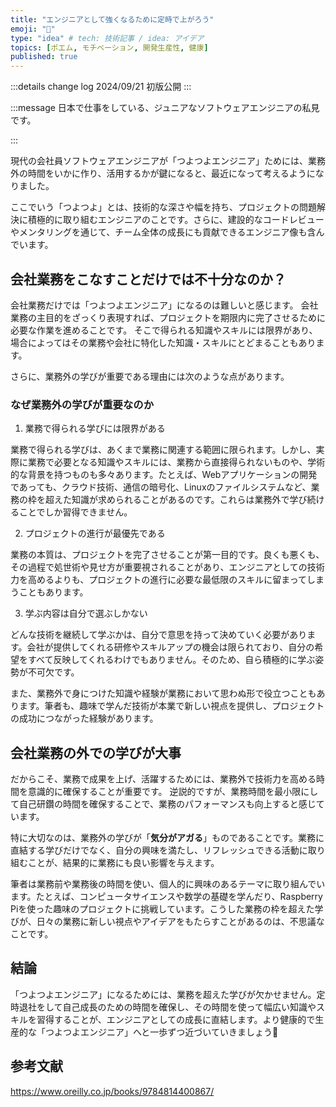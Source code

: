 ```yaml
---
title: "エンジニアとして強くなるために定時で上がろう"
emoji: "🏃"
type: "idea" # tech: 技術記事 / idea: アイデア
topics: [ポエム, モチベーション, 開発生産性, 健康]
published: true
---
```


<!-- textlint-disable -->
:::details change log
2024/09/21 初版公開
:::
<!-- textlint-enable -->

:::message
日本で仕事をしている、ジュニアなソフトウェアエンジニアの私見です。
<!-- textlint-disable -->
:::
<!-- textlint-enable -->

現代の会社員ソフトウェアエンジニアが「つよつよエンジニア」ためには、業務外の時間をいかに作り、活用するかが鍵になると、最近になって考えるようになりました。

ここでいう「つよつよ」とは、技術的な深さや幅を持ち、プロジェクトの問題解決に積極的に取り組むエンジニアのことです。さらに、建設的なコードレビューやメンタリングを通じて、チーム全体の成長にも貢献できるエンジニア像も含んでいます。

## 会社業務をこなすことだけでは不十分なのか？

会社業務だけでは「つよつよエンジニア」になるのは難しいと感じます。
会社業務の主目的をざっくり表現すれば、プロジェクトを期限内に完了させるために必要な作業を進めることです。
そこで得られる知識やスキルには限界があり、場合によってはその業務や会社に特化した知識・スキルにとどまることもあります。

さらに、業務外の学びが重要である理由には次のような点があります。

### なぜ業務外の学びが重要なのか

1.	業務で得られる学びには限界がある

業務で得られる学びは、あくまで業務に関連する範囲に限られます。しかし、実際に業務で必要となる知識やスキルには、業務から直接得られないものや、学術的な背景を持つものも多々あります。たとえば、Webアプリケーションの開発であっても、クラウド技術、通信の暗号化、Linuxのファイルシステムなど、業務の枠を超えた知識が求められることがあるのです。これらは業務外で学び続けることでしか習得できません。

2.	プロジェクトの進行が最優先である

業務の本質は、プロジェクトを完了させることが第一目的です。良くも悪くも、その過程で処世術や見せ方が重要視されることがあり、エンジニアとしての技術力を高めるよりも、プロジェクトの進行に必要な最低限のスキルに留まってしまうこともあります。

3.	学ぶ内容は自分で選ぶしかない

どんな技術を継続して学ぶかは、自分で意思を持って決めていく必要があります。会社が提供してくれる研修やスキルアップの機会は限られており、自分の希望をすべて反映してくれるわけでもありません。そのため、自ら積極的に学ぶ姿勢が不可欠です。

また、業務外で身につけた知識や経験が業務において思わぬ形で役立つこともあります。筆者も、趣味で学んだ技術が本業で新しい視点を提供し、プロジェクトの成功につながった経験があります。


## 会社業務の外での学びが大事

だからこそ、業務で成果を上げ、活躍するためには、業務外で技術力を高める時間を意識的に確保することが重要です。
逆説的ですが、業務時間を最小限にして自己研鑽の時間を確保することで、業務のパフォーマンスも向上すると感じています。

特に大切なのは、業務外の学びが「**気分がアガる**」ものであることです。業務に直結する学びだけでなく、自分の興味を満たし、リフレッシュできる活動に取り組むことが、結果的に業務にも良い影響を与えます。

筆者は業務前や業務後の時間を使い、個人的に興味のあるテーマに取り組んでいます。たとえば、コンピュータサイエンスや数学の基礎を学んだり、Raspberry Piを使った趣味のプロジェクトに挑戦しています。こうした業務の枠を超えた学びが、日々の業務に新しい視点やアイデアをもたらすことがあるのは、不思議なことです。


## 結論

「つよつよエンジニア」になるためには、業務を超えた学びが欠かせません。定時退社をして自己成長のための時間を確保し、その時間を使って幅広い知識やスキルを習得することが、エンジニアとしての成長に直結します。より健康的で生産的な「つよつよエンジニア」へと一歩ずつ近づいていきましょう🚶

## 参考文献

https://www.oreilly.co.jp/books/9784814400867/
